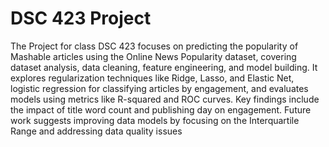 # DSC 423 Project 
The Project for class DSC 423 focuses on predicting the popularity of Mashable articles using the Online News Popularity dataset, covering dataset analysis, data cleaning, feature engineering, and model building. It explores regularization techniques like Ridge, Lasso, and Elastic Net, logistic regression for classifying articles by engagement, and evaluates models using metrics like R-squared and ROC curves. Key findings include the impact of title word count and publishing day on engagement. Future work suggests improving data models by focusing on the Interquartile Range and addressing data quality issues
